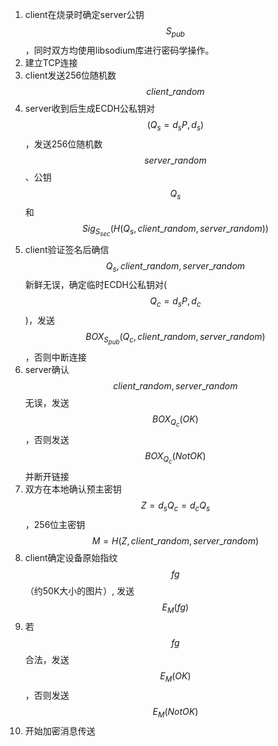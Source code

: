 1. client在烧录时确定server公钥$$S_{pub}$$，同时双方均使用libsodium库进行密码学操作。
2. 建立TCP连接
3. client发送256位随机数$$client\_random$$
4. server收到后生成ECDH公私钥对$$(Q_s=d_sP,d_s)$$，发送256位随机数$$server\_random$$、公钥$$Q_s$$和$$Sig_{S_{sec}}(H(Q_s,client\_random,server\_random))$$
7. client验证签名后确信$$Q_s,client\_random,server\_random$$新鲜无误，确定临时ECDH公私钥对($$Q_c=d_sP, d_c$$)，发送$$BOX_{S_{pub}}(Q_c,client\_random,server\_random)$$，否则中断连接
8. server确认$$client\_random,server\_random$$无误，发送$$BOX_{Q_c}(OK)$$，否则发送$$BOX_{Q_c}(NotOK)$$并断开链接
9. 双方在本地确认预主密钥$$Z=d_sQ_c=d_cQ_s$$，256位主密钥$$M=H(Z,client\_random,server\_random)$$
10. client确定设备原始指纹$$fg$$（约50K大小的图片）, 发送$$E_M(fg)$$
11. 若$$fg$$合法，发送$$E_M(OK)$$，否则发送$$E_M(NotOK)$$
12. 开始加密消息传送
